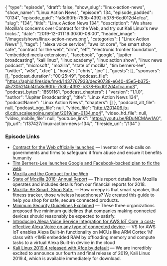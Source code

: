{
  "type": "episode",
  "draft": false,
  "show_slug": "linux-action-news",
  "show_name": "Linux Action News",
  "episode": 134,
  "episode_padded": "0134",
  "episode_guid": "fa8d60fb-753b-4392-b378-6cd012d4cfca",
  "slug": "134",
  "title": "Linux Action News 134",
  "description": "We share Mozilla's concerns over Contract for the Web, and try out Kali Linux's new tricks.",
  "date": "2019-12-01T19:30:00-08:00",
  "header_image": "/images/shows/linux-action-news.png",
  "categories": [
    "Linux Action News"
  ],
  "tags": [
    "alexa voice service",
    "aws iot core",
    "be smart shop safe",
    "contract for the web",
    "drm",
    "eff",
    "electronic frontier foundation",
    "embedded media extensions",
    "facebook",
    "google",
    "jupiter broadcasting",
    "kali linux",
    "linux academy",
    "linux action show",
    "linux news podcast",
    "microsoft",
    "mozilla",
    "state of mozilla",
    "tim berners-lee",
    "twitter",
    "w3c",
    "xfce"
  ],
  "hosts": [
    "chris",
    "joe"
  ],
  "guests": [],
  "sponsors": [],
  "podcast_duration": "00:25:49",
  "podcast_file": "https://aphid.fireside.fm/d/1437767933/dec90738-e640-45e5-b375-4573052f4bf4/fa8d60fb-753b-4392-b378-6cd012d4cfca.mp3",
  "podcast_bytes": 18591161,
  "podcast_chapters": {
    "version": "1.1.0",
    "author": "Jupiter Broadcasting",
    "title": "Linux Action News 134",
    "podcastName": "Linux Action News",
    "chapters": []
  },
  "podcast_alt_file": null,
  "podcast_ogg_file": null,
  "video_file": "http://201406.jb-dl.cdn.scaleengine.net/lan/2019/lan-0134.mp4",
  "video_hd_file": null,
  "video_mobile_file": null,
  "youtube_link": "https://youtu.be/BDuNCMAw1A0",
  "jb_url": "/137427/linux-action-news-134/",
  "fireside_url": "/134"
}


### Episode Links

  * [Contract for the Web officially launched](https://www.theguardian.com/technology/2019/nov/24/tim-berners-lee-unveils-global-plan-to-save-the-internet "Contract for the Web officially launched") — Inventor of web calls on governments and firms to safeguard it from abuse and ensure it benefits humanity
  * [Tim Berners-Lee launches Google and Facebook-backed plan to fix the web](https://www.theverge.com/2019/11/25/20981502/contract-for-the-web-tim-berners-lee-google-facebook-principles-techlash "Tim Berners-Lee launches Google and Facebook-backed plan to fix the web")
  * [Mozilla and the Contract for the Web](https://blog.mozilla.org/blog/2019/11/28/mozilla-and-the-contract-for-the-web/ "Mozilla and the Contract for the Web")
  * [State of Mozilla 2018: Annual Report](https://blog.mozilla.org/blog/2019/11/21/state-of-mozilla-2018-annual-report/ "State of Mozilla 2018: Annual Report") — This report details how Mozilla operates and includes details from our financial reports for 2018. 
  * [Mozilla: Be Smart. Shop Safe.](https://foundation.mozilla.org/en/privacynotincluded/ "Mozilla: Be Smart. Shop Safe.") — How creepy is that smart speaker, that fitness tracker, those wireless headphones? We created this guide to help you shop for safe, secure connected products.
  * [Minimum Security Guidelines Explained](https://foundation.mozilla.org/en/privacynotincluded/about/meets-minimum-security-standards "Minimum Security Guidelines Explained") — These three organizations proposed five minimum guidelines that companies making connected devices should reasonably be expected to satisfy.
  * [Introducing Alexa Voice Service Integration for AWS IoT Core, a cost-effective Alexa Voice on any type of connected device ](https://aws.amazon.com/blogs/iot/introducing-alexa-voice-service-integration-for-aws-iot-core/ "Introducing Alexa Voice Service Integration for AWS IoT Core, a cost-effective Alexa Voice on any type of connected device ") — VS for AWS IoT enables Alexa Built-in functionality on MCUs like ARM Cortex ‘M’ class with <1MB embedded RAM by offloading memory and compute tasks to a virtual Alexa Built-in device in the cloud
  * [Kali Linux 2019.4 released with Xfce by default](https://www.kali.org/news/kali-linux-2019-4-release/ "Kali Linux 2019.4 released with Xfce by default") — We are incredibly excited to announce our fourth and final release of 2019, Kali Linux 2019.4, which is available immediately for download.


